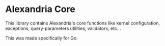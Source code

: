 # Alexandria Core

This library contains Alexandria's core functions like kernel configuration, exceptions, query-parameters utilities, validators, etc...

This was made specifically for Go.
